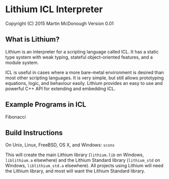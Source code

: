 Lithium ICL Interpreter
=======================

Copyright (C) 2015 Martin McDonough
Version 0.01

What is Lithium?
----------------

Lithium is an interpreter for a scripting language called ICL. It has a static
type system with weak typing, stateful object-oriented features, and a module
system.

ICL is useful in cases where a more bare-metal environment is desired than most
other scripting languages. It is very simple, but still allows prototyping
equations, logic, and behaviour easily. Lithium provides an easy to use and
powerful C++ API for extending and embedding ICL.

Example Programs in ICL
-----------------------

Fibonacci

Build Instructions
------------------

On Unix, Linux, FreeBSD, OS X, and Windows:
`scons`

This will create the main Lithium library (`lithium.lib` on Windows, 
`liblithium.a` elsewhere) and the Lithium Standard library (`lithium_std` on
Windows, `liblithium_std.a` elsewhere). All projects using Lithium will need
the Lithium library, and most will want the Lithium Standard library.
